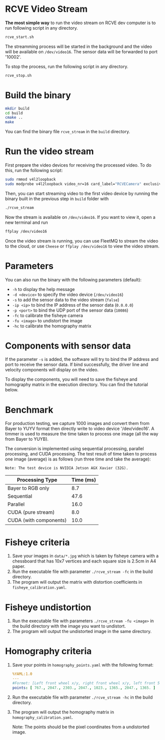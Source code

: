 # RCVE Video Stream

**The most simple way** to run the video stream on RCVE dev computer is to run following script in any directory. 

```bash
rcve_start.sh
```

The streamming process will be started in the background and the video will be available on `/dev/video16`. The sensor data will be forwarded to port '10002'. 

To stop the process, run the following script in any directory.

```bash
rcve_stop.sh
```

# Build the binary
```bash
mkdir build
cd build
cmake ..
make
```

You can find the binary file `rcve_stream` in the `build` directory.

# Run the video stream

First prepare the video devices for receiving the processed video. To do this, run the following script:
```bash
sudo rmmod v4l2loopback
sudo modprobe v4l2loopback video_nr=16 card_label="RCVECamera" exclusive_caps=1

```

Then, you can start streaming video to the first video device by running the binary built in the previous step in `build` folder with
```bash
./rcve_stream
```

Now the stream is available on `/dev/video16`. If you want to view it, open a new terminal and run
```bash
ffplay /dev/video16
```

Once the video stream is running, you can use FleetMQ to stream the video to the cloud, or use `Cheese` or `ffplay /dev/video16` to view the video stream.

# Parameters

You can also run the binary with the following parameters (default):
- `-h` to display the help message
- `-d <device>` to specify the video device (`/dev/video16`)
- `-s` to add the sensor data to the video stream (`false`)
- `-ip <ip>` to bind the IP address of the sensor data (`0.0.0.0`)
- `-p <port>` to bind the UDP port of the sensor data (`10086`)
- `-fc` to calibrate the fisheye camera
- `-fu <image>` to undistort the image
- `-hc` to calibrate the homography matrix

# Components with sensor data

If the parameter `-s` is added, the software will try to bind the IP address and port to receive the sensor data. If bind successfully, the driver line and velocity components will display on the video.

To display the components, you will need to save the fisheye and homography matrix in the execution directory. You can find the tutorial below.

# Benchmark

For production testing, we capture 1000 images and convert them from Bayer to YUYV format then directly write to video device '/dev/video16'. A timmer is used to measure the time taken to process one image (all the way from Bayer to YUYB).

The conversion is implemented using sequential processing, parallel processing, and CUDA processing. The test result of time taken to process one image (average) is as follows (run three time and take the average):

    Note: The test device is NVIDIA Jetson AGX Xavier (32G).

|  Processing Type       | Time (ms) |
|------------------------|-----------|
| Bayer to RGB only      | 8.7       |
| Sequential             | 47.6      |
| Parallel               | 16.0      |
| CUDA (pure stream)     | 8.0       |
| CUDA (with components) | 10.0      |

# Fisheye criteria

1. Save your images in `data/*.jpg` which is taken by fisheye camera with a chessboard that has 10x7 vertices and each square size is 2.5cm in A4 paper.
2. Run the executable file with parameter `./rcve_stream -fc` in the build directory.
3. The program will output the matrix with distortion coefficients in `fisheye_calibration.yaml`.

# Fisheye undistortion

1. Run the executable file with parameters `./rcve_stream -fu <image>` in the build directory with the image you want to undistort.
2. The program will output the undistorted image in the same directory.

# Homography criteria

1. Save your points in `homography_points.yaml` with the following format:
    ```yaml
    %YAML:1.0
    ---
    #Formet: [Left front wheel x/y, right front wheel x/y, left front 50m x/y, right front 50m x/y]
    points: [ 767., 2047., 2303., 2047., 1023., 1365., 2047., 1365. ]
    ```
2. Run the executable file with parameter `./rcve_stream -hc` in the build directory.
3. The program will output the homography matrix in `homography_calibration.yaml`.


    Note: The points should be the pixel coordinates from a undistorted image.
